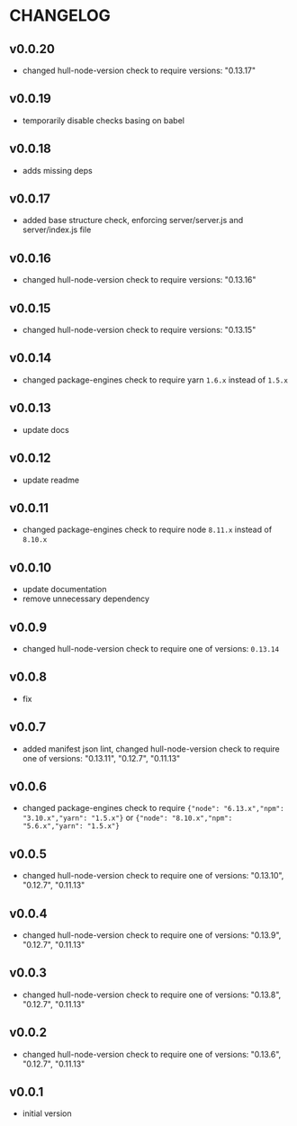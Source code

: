 # CHANGELOG

## v0.0.20
- changed hull-node-version check to require versions: "0.13.17"

## v0.0.19
- temporarily disable checks basing on babel

## v0.0.18
- adds missing deps

## v0.0.17
- added base structure check, enforcing server/server.js and server/index.js file

## v0.0.16
- changed hull-node-version check to require versions: "0.13.16"

## v0.0.15
- changed hull-node-version check to require versions: "0.13.15"

## v0.0.14
- changed package-engines check to require yarn `1.6.x` instead of `1.5.x`

## v0.0.13
- update docs

## v0.0.12
- update readme

## v0.0.11
- changed package-engines check to require node `8.11.x` instead of `8.10.x`

## v0.0.10
- update documentation
- remove unnecessary dependency

## v0.0.9
- changed hull-node-version check to require one of versions: `0.13.14`

## v0.0.8
- fix

## v0.0.7
- added manifest json lint, changed hull-node-version check to require one of versions: "0.13.11", "0.12.7", "0.11.13"

## v0.0.6
- changed package-engines check to require `{"node": "6.13.x","npm": "3.10.x","yarn": "1.5.x"}` or `{"node": "8.10.x","npm": "5.6.x","yarn": "1.5.x"}`

## v0.0.5
- changed hull-node-version check to require one of versions: "0.13.10", "0.12.7", "0.11.13"

## v0.0.4
- changed hull-node-version check to require one of versions: "0.13.9", "0.12.7", "0.11.13"

## v0.0.3
- changed hull-node-version check to require one of versions: "0.13.8", "0.12.7", "0.11.13"

## v0.0.2
- changed hull-node-version check to require one of versions: "0.13.6", "0.12.7", "0.11.13"

## v0.0.1
- initial version
